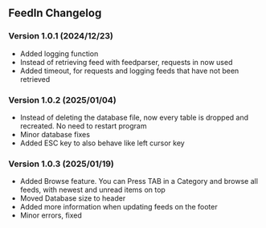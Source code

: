 ## Feedln Changelog

### Version 1.0.1 (2024/12/23)

- Added logging function
- Instead of retrieving feed with feedparser, requests in now used
- Added timeout, for requests and logging feeds that have not been retrieved

### Version 1.0.2 (2025/01/04)
- Instead of deleting the database file, now every table is dropped and recreated. No need to restart program
- Minor database fixes
- Added ESC key to also behave like left cursor key

### Version 1.0.3 (2025/01/19)
- Added Browse feature. You can Press TAB in a Category and browse all feeds, with newest and unread items on top
- Moved Database size to header
- Added more information when updating feeds on the footer
- Minor errors, fixed
